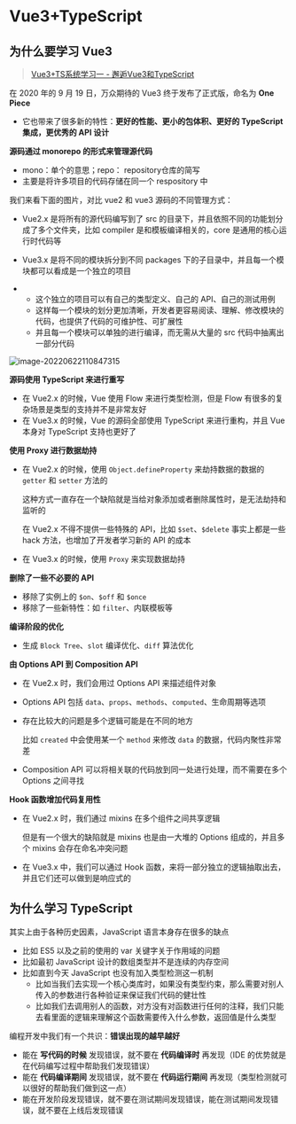 # Vue3+TypeScript

## 为什么要学习 Vue3

> [Vue3+TS系统学习一 - 邂逅Vue3和TypeScript](https://mp.weixin.qq.com/s?__biz=Mzg5MDAzNzkwNA==&mid=2247484667&idx=1&sn=a1fda6ea5a1c76c6d03c1c6a78936f7d&chksm=cfe3f704f8947e129de78e6353492c7dd5d9154ed2d141c38e91dea737ff8ab80da5d861f682&scene=178&cur_album_id=1913817193960488964#rd)

在 2020 年的 9 月 19 日，万众期待的 Vue3 终于发布了正式版，命名为 **One Piece**

- 它也带来了很多新的特性：**更好的性能、更小的包体积、更好的 TypeScript 集成，更优秀的 API 设计**



**源码通过 monorepo 的形式来管理源代码**

- mono：单个的意思；repo： repository仓库的简写
- 主要是将许多项目的代码存储在同一个 respository 中

我们来看下面的图片，对比 vue2 和 vue3 源码的不同管理方式：

- Vue2.x 是将所有的源代码编写到了 src 的目录下，并且依照不同的功能划分成了多个文件夹，比如 compiler 是和模板编译相关的，core 是通用的核心运行时代码等

- Vue3.x 是将不同的模块拆分到不同 packages 下的子目录中，并且每一个模块都可以看成是一个独立的项目

- - 这个独立的项目可以有自己的类型定义、自己的 API、自己的测试用例
  - 这样每一个模块的划分更加清晰，开发者更容易阅读、理解、修改模块的代码，也提供了代码的可维护性、可扩展性
  - 并且每一个模块可以单独的进行编译，而无需从大量的 src 代码中抽离出一部分代码

![image-20220622110847315](https://gitee.com/lilyn/pic/raw/master/lagoulearn-img/image-20220622110847315.png)

**源码使用 TypeScript 来进行重写**

- 在 Vue2.x 的时候，Vue 使用 Flow 来进行类型检测，但是 Flow 有很多的复杂场景是类型的支持并不是非常友好
- 在 Vue3.x 的时候，Vue 的源码全部使用 TypeScript 来进行重构，并且 Vue 本身对 TypeScript 支持也更好了

**使用 Proxy 进行数据劫持**

- 在 Vue2.x 的时候，使用 `Object.defineProperty` 来劫持数据的数据的 `getter` 和 `setter` 方法的

  这种方式一直存在一个缺陷就是当给对象添加或者删除属性时，是无法劫持和监听的

  在 Vue2.x 不得不提供一些特殊的 API，比如 `$set`、`$delete` 事实上都是一些 hack 方法，也增加了开发者学习新的 API 的成本

- 在 Vue3.x 的时候，使用 `Proxy` 来实现数据劫持

**删除了一些不必要的 API**

- 移除了实例上的 `$on`、`$off` 和 `$once`
- 移除了一些新特性：如 `filter`、内联模板等

**编译阶段的优化**

- 生成 `Block Tree`、`slot` 编译优化、`diff` 算法优化

**由 Options API 到 Composition API**

- 在 Vue2.x 时，我们会用过 Options API 来描述组件对象

- Options API 包括 `data`、`props`、`methods`、`computed`、生命周期等选项

- 存在比较大的问题是多个逻辑可能是在不同的地方

  比如 `created` 中会使用某一个 `method` 来修改 `data` 的数据，代码内聚性非常差

- Composition API 可以将相关联的代码放到同一处进行处理，而不需要在多个 Options 之间寻找

**Hook 函数增加代码复用性**

- 在 Vue2.x 时，我们通过 mixins 在多个组件之间共享逻辑

  但是有一个很大的缺陷就是 mixins 也是由一大堆的 Options 组成的，并且多个 mixins 会存在命名冲突问题

- 在 Vue3.x 中，我们可以通过 Hook 函数，来将一部分独立的逻辑抽取出去，并且它们还可以做到是响应式的

## 为什么学习 TypeScript

其实上由于各种历史因素，JavaScript 语言本身存在很多的缺点

- 比如 ES5 以及之前的使用的 var 关键字关于作用域的问题
- 比如最初 JavaScript 设计的数组类型并不是连续的内存空间
- 比如直到今天 JavaScript 也没有加入类型检测这一机制
  - 比如当我们去实现一个核心类库时，如果没有类型约束，那么需要对别人传入的参数进行各种验证来保证我们代码的健壮性
  - 比如我们去调用别人的函数，对方没有对函数进行任何的注释，我们只能去看里面的逻辑来理解这个函数需要传入什么参数，返回值是什么类型

编程开发中我们有一个共识：**错误出现的越早越好**

- 能在 **写代码的时候** 发现错误，就不要在 **代码编译时** 再发现（IDE 的优势就是在代码编写过程中帮助我们发现错误）
- 能在 **代码编译期间** 发现错误，就不要在 **代码运行期间** 再发现（类型检测就可以很好的帮助我们做到这一点）
- 能在开发阶段发现错误，就不要在测试期间发现错误，能在测试期间发现错误，就不要在上线后发现错误